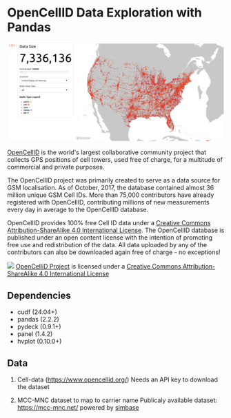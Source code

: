 # OpenCellID Data Exploration with Pandas

![demo-screenshot](./assets/demo-cell.png)

[OpenCellID](https://wiki.opencellid.org/wiki/What_is_OpenCellID) is the world's largest collaborative community project that collects GPS positions of cell towers, used free of charge, for a multitude of commercial and private purposes.

The OpenCellID project was primarily created to serve as a data source for GSM localisation. As of October, 2017, the database contained almost 36 million unique GSM Cell IDs. More than 75,000 contributors have already registered with OpenCellID, contributing millions of new measurements every day in average to the OpenCellID database.

OpenCellID provides 100% free Cell ID data under a [Creative Commons Attribution-ShareAlike 4.0 International License](https://creativecommons.org/licenses/by-sa/4.0/). The OpenCellID database is published under an open content license with the intention of promoting free use and redistribution of the data. All data uploaded by any of the contributors can also be downloaded again free of charge - no exceptions!

[![](image.png)](https://creativecommons.org/licenses/by-sa/4.0/) [OpenCelliD Project](https://opencellid.org/) is licensed under a [Creative Commons Attribution-ShareAlike 4.0 International License](https://creativecommons.org/licenses/by-sa/4.0/)

## Dependencies

- cudf (24.04+)
- pandas (2.2.2)
- pydeck (0.9.1+)
- panel (1.4.2)
- hvplot (0.10.0+)

## Data

1. Cell-data (https://www.opencellid.org/)
   Needs an API key to download the dataset

2. MCC-MNC dataset to map to carrier name
   Publicaly available dataset: https://mcc-mnc.net/ powered by [simbase](https://www.simbase.com/)

